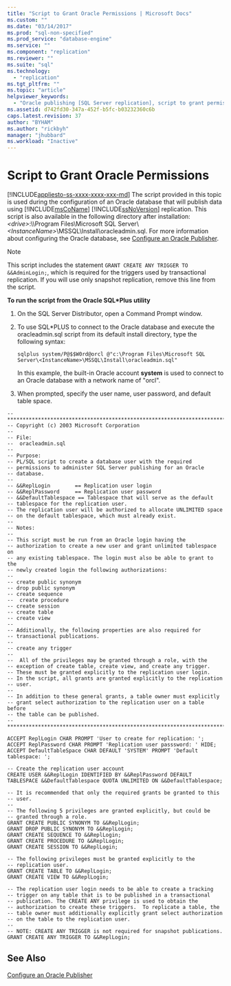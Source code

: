 ```yaml
---
title: "Script to Grant Oracle Permissions | Microsoft Docs"
ms.custom: ""
ms.date: "03/14/2017"
ms.prod: "sql-non-specified"
ms.prod_service: "database-engine"
ms.service: ""
ms.component: "replication"
ms.reviewer: ""
ms.suite: "sql"
ms.technology: 
  - "replication"
ms.tgt_pltfrm: ""
ms.topic: "article"
helpviewer_keywords: 
  - "Oracle publishing [SQL Server replication], script to grant permissions"
ms.assetid: d742fd30-347a-452f-b5fc-b03232360c6b
caps.latest.revision: 37
author: "BYHAM"
ms.author: "rickbyh"
manager: "jhubbard"
ms.workload: "Inactive"
---
```

# Script to Grant Oracle Permissions
[!INCLUDE[appliesto-ss-xxxx-xxxx-xxx-md](../../../includes/appliesto-ss-xxxx-xxxx-xxx-md.md)]
  The script provided in this topic is used during the configuration of an Oracle database that will publish data using [!INCLUDE[msCoName](../../../includes/msconame-md.md)] [!INCLUDE[ssNoVersion](../../../includes/ssnoversion-md.md)] replication. This script is also available in the following directory after installation: *\<drive>*:\\\Program Files\Microsoft SQL Server\\*\<InstanceName>*\MSSQL\Install\oracleadmin.sql. For more information about configuring the Oracle database, see [Configure an Oracle Publisher](../../../relational-databases/replication/non-sql/configure-an-oracle-publisher.md).  
  
> [!NOTE]  
>  This script includes the statement `GRANT CREATE ANY TRIGGER TO &&AdminLogin;`, which is required for the triggers used by transactional replication. If you will use only snapshot replication, remove this line from the script.  
  
 **To run the script from the Oracle SQL\*Plus utility**  
  
1.  On the SQL Server Distributor, open a Command Prompt window.  
  
2.  To use SQL*PLUS to connect to the Oracle database and execute the oracleadmin.sql script from its default install directory, type the following syntax:  
  
    ```  
    sqlplus system/P@$$W0rd@orcl @"c:\Program Files\Microsoft SQL Server\<InstanceName>\MSSQL\Install\oracleadmin.sql"  
    ```  
  
     In this example, the built-in Oracle account **system** is used to connect to an Oracle database with a network name of "orcl".  
  
3.  When prompted, specify the user name, user password, and default table space.  
  
```  
--***********************************************************************  
-- Copyright (c) 2003 Microsoft Corporation  
--  
-- File:  
--  oracleadmin.sql  
--  
-- Purpose:  
-- PL/SQL script to create a database user with the required   
-- permissions to administer SQL Server publishing for an Oracle  
-- database.  
--  
-- &&ReplLogin        == Replication user login  
-- &&ReplPassword     == Replication user password  
-- &&DefaultTablespace == Tablespace that will serve as the default  
-- tablespace for the replication user.  
-- The replication user will be authorized to allocate UNLIMITED space  
-- on the default tablespace, which must already exist.  
--  
-- Notes:  
--  
-- This script must be run from an Oracle login having the  
-- authorization to create a new user and grant unlimited tablespace on  
-- any existing tablespace. The login must also be able to grant to the  
-- newly created login the following authorizations:  
--  
-- create public synonym  
-- drop public synonym  
-- create sequence  
--  create procedure  
-- create session  
-- create table  
-- create view  
--  
-- Additionally, the following properties are also required for  
-- transactional publications.  
--  
-- create any trigger  
--  
--  All of the privileges may be granted through a role, with the  
-- exception of create table, create view, and create any trigger.  
-- These must be granted explicitly to the replication user login.  
-- In the script, all grants are granted explicitly to the replication  
-- user.  
--  
-- In addition to these general grants, a table owner must explicitly  
-- grant select authorization to the replication user on a table before  
-- the table can be published.  
--  
***********************************************************************  
  
ACCEPT ReplLogin CHAR PROMPT 'User to create for replication: ';  
ACCEPT ReplPassword CHAR PROMPT 'Replication user passsword: ' HIDE;  
ACCEPT DefaultTableSpace CHAR DEFAULT 'SYSTEM' PROMPT 'Default tablespace: ';  
  
-- Create the replication user account  
CREATE USER &&ReplLogin IDENTIFIED BY &&ReplPassword DEFAULT TABLESPACE &&DefaultTablespace QUOTA UNLIMITED ON &&DefaultTablespace;  
  
-- It is recommended that only the required grants be granted to this  
-- user.  
--  
-- The following 5 privileges are granted explicitly, but could be  
-- granted through a role.  
GRANT CREATE PUBLIC SYNONYM TO &&ReplLogin;  
GRANT DROP PUBLIC SYNONYM TO &&ReplLogin;  
GRANT CREATE SEQUENCE TO &&ReplLogin;  
GRANT CREATE PROCEDURE TO &&ReplLogin;  
GRANT CREATE SESSION TO &&ReplLogin;  
  
-- The following privileges must be granted explicitly to the  
-- replication user.  
GRANT CREATE TABLE TO &&ReplLogin;  
GRANT CREATE VIEW TO &&ReplLogin;  
  
-- The replication user login needs to be able to create a tracking  
-- trigger on any table that is to be published in a transactional  
-- publication. The CREATE ANY privilege is used to obtain the  
-- authorization to create these triggers.  To replicate a table, the  
-- table owner must additionally explicitly grant select authorization  
-- on the table to the replication user.  
--  
-- NOTE: CREATE ANY TRIGGER is not required for snapshot publications.  
GRANT CREATE ANY TRIGGER TO &&ReplLogin;  
```  
  
## See Also  
 [Configure an Oracle Publisher](../../../relational-databases/replication/non-sql/configure-an-oracle-publisher.md)  
  
  
